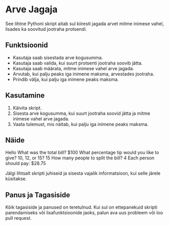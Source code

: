 # Arve Jagaja

See lihtne Pythoni skript aitab sul kiiresti jagada arvet mitme inimese vahel, lisades ka soovitud jootraha protsendi.

## Funktsioonid

- Kasutaja saab sisestada arve kogusumma.
- Kasutaja saab valida, kui suurt protsenti jootraha soovib jätta.
- Kasutaja saab määrata, mitme inimese vahel arve jagada.
- Arvutab, kui palju peaks iga inimene maksma, arvestades jootraha.
- Prindib välja, kui palju iga inimene peaks maksma.

## Kasutamine

1. Käivita skript.
2. Sisesta arve kogusumma, kui suurt jootraha soovid jätta ja mitme inimese vahel arve jagada.
3. Vaata tulemust, mis näitab, kui palju iga inimene peaks maksma.

## Näide

Hello
What was the total bill? $100
What percentage tip would you like to give? 10, 12, or 15? 15
How many people to split the bill? 4
Each person should pay: $28.75


Jälgi lihtsalt skripti juhiseid ja sisesta vajalik informatsioon, kui selle järele küsitakse.

## Panus ja Tagasiside

Kõik tagasiside ja panused on teretulnud. Kui sul on ettepanekuid skripti parendamiseks või lisafunktsioonide jaoks, palun ava uus probleem või loo pull request.